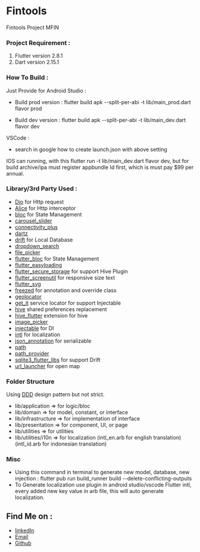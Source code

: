 # Fintools
Fintools Project MFIN

### Project Requirement :
 1.  Flutter version 2.8.1
 2.  Dart version 2.15.1

### How To Build :
 Just Provide for Android Studio :
 - Build prod version :
 flutter build apk --split-per-abi -t lib/main_prod.dart flavor prod

 - Build dev version :
 flutter build apk --split-per-abi -t lib/main_dev.dart flavor dev

 VSCode :
 - search in google how to create launch.json with above setting

 IOS can running, with this flutter run -t lib/main_dev.dart flavor dev,
 but for build archive/ipa must register appbundle Id first, which is must pay $99 per annual.

### Library/3rd Party Used :
 - [Dio](https://pub.dev/packages/dio) for Http request
 - [Alice](https://pub.dev/packages/alice) for Http interceptor
 - [bloc](https://pub.dev/packages/bloc) for State Management
 - [carousel_slider](https://pub.dev/packages/carousel_slider)
 - [connectivity_plus](https://pub.dev/packages/connectivity_plus)
 - [dartz](https://pub.dev/packages/dartz)
 - [drift](https://pub.dev/packages/drift) for Local Database
 - [dropdown_search](https://pub.dev/packages/dropdown_search)
 - [file_picker](https://pub.dev/packages/file_picker)
 - [flutter_bloc](https://pub.dev/packages/flutter_bloc) for State Management
 - [flutter_easyloading](https://pub.dev/packages/flutter_easyloading)
 - [flutter_secure_storage](https://pub.dev/packages/flutter_secure_storage) for support Hive Plugin
 - [flutter_screenutil](https://pub.dev/packages/flutter_screenutil) for responsive size text
 - [flutter_svg](https://pub.dev/packages/flutter_svg)
 - [freezed](https://pub.dev/packages/freezed) for annotation and override class
 - [geolocator](https://pub.dev/packages/geolocator)
 - [get_it](https://pub.dev/packages/get_it) service locator for support Injectable
 - [hive](https://pub.dev/packages/hive) shared preferences replacement
 - [hive_flutter](https://pub.dev/packages/hive_flutter) extension for hive
 - [image_picker](https://pub.dev/packages/image_picker)
 - [injectable](https://pub.dev/packages/injectable) for DI
 - [intl](https://pub.dev/packages/intl) for localization
 - [json_annotation](https://pub.dev/packages/json_annotation) for serializable
 - [path](https://pub.dev/packages/path)
 - [path_provider](https://pub.dev/packages/path_provider)
 - [sqlite3_flutter_libs](https://pub.dev/packages/sqlite3_flutter_libs) for support Drift
 - [url_launcher](https://pub.dev/packages/url_launcher) for open map

### Folder Structure
  Using [DDD](https://resocoder.com/2020/03/09/flutter-firebase-ddd-course-1-domain-driven-design-principles/) design pattern but not strict.
  - lib/application => for logic/bloc
  - lib/domain => for model, constant, or interface
  - lib/infrastructure => for implementation of interface
  - lib/presentation => for component, UI, or page
  - lib/utilities => for utilities
  - lib/utilities/i10n => for localization (intl_en.arb for english translation) (intl_id.arb for indonesian translation)

### Misc
 - Using this command in terminal to generate new model, database, new injection : flutter pub run build_runner build --delete-conflicting-outputs
 - To Generate localization use plugin in android studio/vscode Flutter intl, every added new key value in arb file, this will auto generate localization.

## Find Me on :

 - [linkedIn](https://www.linkedin.com/in/yudhistira-yoga-0872a6184)
 - [Email](mailto:Yudhistiray198@gmail.com)
 - [Github](https://github.com/Suzaku10)
